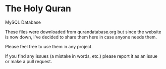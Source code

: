 # The Holy Quran

MySQL Database

These files were downloaded from qurandatabase.org but since the website is now down, I've decided to share them here in case anyone needs them.

Please feel free to use them in any project.

If you find any issues (a mistake in words, etc.) please report it as an issue or make a pull request.
